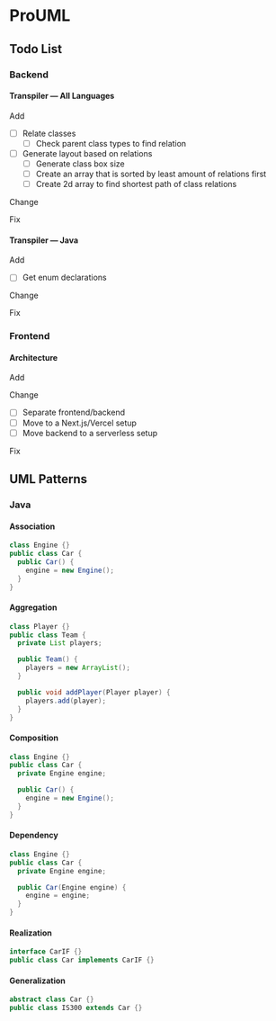 # ProUML

## Todo List

### Backend

#### Transpiler — All Languages

Add

- [ ] Relate classes
  - [ ] Check parent class types to find relation
- [ ] Generate layout based on relations
  - [ ] Generate class box size
  - [ ] Create an array that is sorted by least amount of relations first
  - [ ] Create 2d array to find shortest path of class relations

Change

Fix

#### Transpiler — Java

Add

- [ ] Get enum declarations

Change

Fix

### Frontend

#### Architecture

Add

Change

- [ ] Separate frontend/backend
- [ ] Move to a Next.js/Vercel setup
- [ ] Move backend to a serverless setup

Fix

## UML Patterns

### Java

#### Association

```java
class Engine {}
public class Car {
  public Car() {
    engine = new Engine();
  }
}
```

#### Aggregation

```java
class Player {}
public class Team {
  private List players;

  public Team() {
    players = new ArrayList();
  }

  public void addPlayer(Player player) {
    players.add(player);
  }
}
```

#### Composition

```java
class Engine {}
public class Car {
  private Engine engine;

  public Car() {
    engine = new Engine();
  }
}
```

#### Dependency

```java
class Engine {}
public class Car {
  private Engine engine;

  public Car(Engine engine) {
    engine = engine;
  }
}
```

#### Realization

```java
interface CarIF {}
public class Car implements CarIF {}
```

#### Generalization

```java
abstract class Car {}
public class IS300 extends Car {}
```
